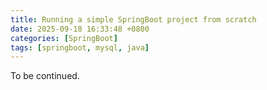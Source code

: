 ```yaml
---
title: Running a simple SpringBoot project from scratch
date: 2025-09-18 16:33:48 +0800
categories: [SpringBoot]
tags: [springboot, mysql, java]
---
```


To be continued.
